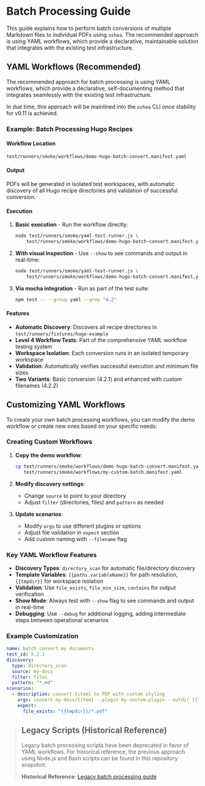 # Batch Processing Guide

This guide explains how to perform batch conversions of multiple Markdown files to individual PDFs using `oshea`. The recommended approach is using YAML workflows, which provide a declarative, maintainable solution that integrates with the existing test infrastructure.

## YAML Workflows (Recommended)

The recommended approach for batch processing is using YAML workflows, which provide a declarative, self-documenting method that integrates seamlessly with the existing test infrastructure.

In due time, this approach will be mainlined into the `oshea` CLI once stability for v0.11 is achieved.

### Example: Batch Processing Hugo Recipes

#### Workflow Location
```bash
test/runners/smoke/workflows/demo-hugo-batch-convert.manifest.yaml
```

#### Output

PDFs will be generated in isolated test workspaces, with automatic discovery of all Hugo recipe directories and validation of successful conversion.

#### Execution

1.  **Basic execution** - Run the workflow directly:

    ```bash
    node test/runners/smoke/yaml-test-runner.js \
        test/runners/smoke/workflows/demo-hugo-batch-convert.manifest.yaml
    ```

2.  **With visual inspection** - Use `--show` to see commands and output in real-time:

    ```bash
    node test/runners/smoke/yaml-test-runner.js \
        test/runners/smoke/workflows/demo-hugo-batch-convert.manifest.yaml --show
    ```

3.  **Via mocha integration** - Run as part of the test suite:

    ```bash
    npm test -- --group yaml --grep "4.2"
    ```

#### Features

- **Automatic Discovery**: Discovers all recipe directories in `test/runners/fixtures/hugo-example`
- **Level 4 Workflow Tests**: Part of the comprehensive YAML workflow testing system
- **Workspace Isolation**: Each conversion runs in an isolated temporary workspace
- **Validation**: Automatically verifies successful execution and minimum file sizes
- **Two Variants**: Basic conversion (4.2.1) and enhanced with custom filenames (4.2.2)

## Customizing YAML Workflows

To create your own batch processing workflows, you can modify the demo workflow or create new ones based on your specific needs:

### Creating Custom Workflows

1. **Copy the demo workflow**:
   ```bash
   cp test/runners/smoke/workflows/demo-hugo-batch-convert.manifest.yaml \
      test/runners/smoke/workflows/my-custom-batch.manifest.yaml
   ```

2. **Modify discovery settings**:
   - Change `source` to point to your directory
   - Adjust `filter` (directories, files) and `pattern` as needed

3. **Update scenarios**:
   - Modify `args` to use different plugins or options
   - Adjust file validation in `expect` section
   - Add custom naming with `--filename` flag

### Key YAML Workflow Features

- **Discovery Types**: `directory_scan` for automatic file/directory discovery
- **Template Variables**: `{{paths.variableName}}` for path resolution, `{{tmpdir}}` for workspace isolation
- **Validation**: Use `file_exists`, `file_min_size`, `contains` for output verification
- **Show Mode**: Always test with `--show` flag to see commands and output in real-time
- **Debugging**: Use `--debug` for additional logging, adding intermediate steps between operational scenarios

### Example Customization

```yaml
name: batch convert my documents
test_id: 5.2.1
discovery:
  type: directory_scan
  source: my-docs
  filter: files
  pattern: "*.md"
scenarios:
  - description: convert {item} to PDF with custom styling
    args: convert my-docs/{item} --plugin my-custom-plugin --outdir {{tmpdir}} --no-open
    expect:
      file_exists: "{{tmpdir}}/*.pdf"
```

> ## Legacy Scripts (Historical Reference)
> 
> Legacy batch processing scripts have been deprecated in favor of YAML workflows. For historical reference, the previous approach using Node.js and Bash scripts can be found in this repository snapshot:
> 
> **Historical Reference**: [Legacy batch processing guide](https://github.com/brege/oshea/blob/4d1ceb01ed241e7c8e955ecc29e2e228ce3f0abe/docs/guides/batch-processing-guide.md)

